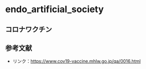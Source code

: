 # endo_artificial_society

## コロナワクチン

## 参考文献
+ リンク：https://www.cov19-vaccine.mhlw.go.jp/qa/0016.html
